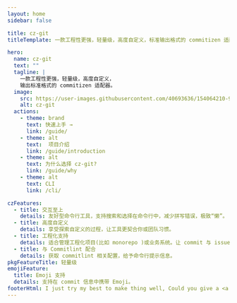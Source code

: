 ```yaml
---
layout: home
sidebar: false

title: cz-git
titleTemplate: 一款工程性更强，轻量级，高度自定义，标准输出格式的 commitizen 适配器

hero:
  name: cz-git
  text: ""
  tagline: |
    一款工程性更强，轻量级，高度自定义，
    输出标准格式的 commitizen 适配器。
  image:
    src: https://user-images.githubusercontent.com/40693636/154064210-964aeaa0-d9dc-4cea-9e52-2ffc3789611b.png
    alt: cz-git
  actions:
    - theme: brand
      text: 快速上手 →
      link: /guide/
    - theme: alt
      text:  项目介绍
      link: /guide/introduction
    - theme: alt
      text: 为什么选择 cz-git?
      link: /guide/why
    - theme: alt
      text: CLI
      link: /cli/

czFeatures:
  - title: 交互至上
    details: 友好型命令行工具，支持搜索和选择在命令行中，减少拼写错误，极致“懒”。
  - title: 高度自定义
    details: 享受探索自定义的过程，让工具更契合你或团队习惯。
  - title: 工程化支持
    details: 适合管理工程化项目(比如 monorepo )或业务系统。让 commit 与 issue 关联更简单，特别在 gitee当中。
  - title: 与 Commitlint 配合
    details: 获取 commitlint 相关配置，给予命令行提示信息。
pkgFeatureTitle: 轻量级
emojiFeature:
  title: Emoji 支持
  details: 支持在 commit 信息中携带 Emoji。
footerHtml: I just try my best to make thing well, Could you give a <a class="c-orange-5" target="_blank" href="https://github.com/Zhengqbbb/cz-git">star ⭐</a><br>MIT Licensed | Copyright © 2022-present <a target="_blank" href="https://github.com/Zhengqbbb">Zhengqbbb</a>
---
```


